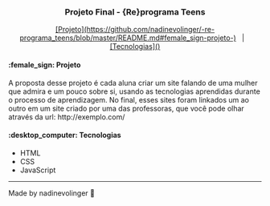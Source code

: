 <h3 align="center"> 
	Projeto Final - {Re}programa Teens
</h3>
<p align="center"> 
  <a href="#woman_technologist-project">[Projeto](https://github.com/nadinevolinger/-re-programa_teens/blob/master/README.md#female_sign-projeto-)</a>&nbsp;&nbsp;&nbsp;|&nbsp;&nbsp;&nbsp;
  <a href="#mag_right-technologies">[Tecnologias]()</a>

</p>
<h4>:female_sign: Projeto </h4>

<p> A proposta desse projeto é cada aluna criar um site falando de uma mulher que admira e um pouco sobre si, usando as tecnologias aprendidas durante o processo de aprendizagem. No final, esses sites foram linkados um ao outro em um site criado por uma das professoras, que você pode olhar através da url: http://exemplo.com/
</p>
<h4>:desktop_computer: Tecnologias </h4>

- HTML
- CSS
- JavaScript

  
---
Made by nadinevolinger :crescent_moon:
